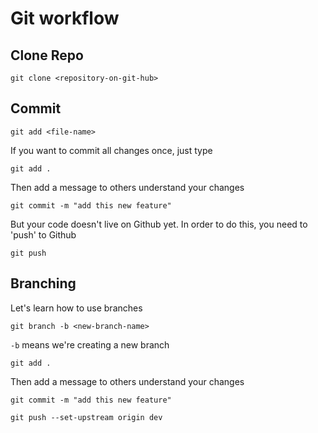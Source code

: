 # Git workflow

## Clone Repo

```
git clone <repository-on-git-hub>
```

## Commit 
```
git add <file-name>
```
If you want to commit all changes once, just type

```
git add .
```

Then add a message to others understand your changes

```
git commit -m "add this new feature"
```

But your code doesn't live on Github yet. In order to do this, you need to 'push' to Github

```
git push
```

## Branching

Let's learn how to use branches


```
git branch -b <new-branch-name>
```

`-b` means we're creating a new branch

```
git add .
```

Then add a message to others understand your changes

```
git commit -m "add this new feature"
```

```
git push --set-upstream origin dev 
```

